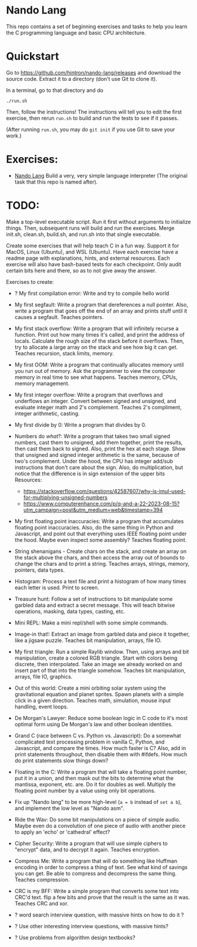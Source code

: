 # Nando Lang

This repo contains a set of beginning exercises and tasks to help you learn the
C programming language and basic CPU architecture.


# Quickstart

Go to https://github.com/hintron/nando-lang/releases and download the source
code. Extract it to a directory (don't use Git to clone it).

In a terminal, go to that directory and do
```
./run.sh
```

Then, follow the instructions! The instructions will tell you to edit the first
exercise, then rerun `run.sh` to build and run the tests to see if it passes.

(After running `run.sh`, you may do `git init` if you use Git to save your work.)


# Exercises:

* [Nando Lang](exercises/nando-lang/readme.md) Build a very, very simple language
  interpreter (The original task that this repo is named after).


# TODO:

Make a top-level executable script. Run it first without arguments to initialize
things. Then, subsequent runs will build and run the exercises. Merge init.sh,
clean.sh, build.sh, and run.sh into that single executable.

Create some exercises that will help teach C in a fun way. Support it for MacOS,
Linux (Ubuntu), and WSL (Ubuntu). Have each exercise have a readme page with
explanations, hints, and external resources. Each exercise will also have
bash-based tests for each checkpoint. Only audit certain bits here and there, so
as to not give away the answer.


Exercises to create:

* ? My first compilation error: Write and try to compile hello world

* My first segfault: Write a program that dereferences a null pointer. Also,
  write a program that goes off the end of an array and prints stuff until it
  causes a segfault. Teaches pointers.

* My first stack overflow: Write a program that will infinitely recurse a
  function. Print out how many times it's called, and print the address of
  locals. Calculate the rough size of the stack before it overflows. Then,
  try to allocate a large array on the stack and see how big it can get. Teaches
  recursion, stack limits, memory.

* My first OOM: Write a program that continually allocates memory until you run
  out of memory. Ask the programmer to view the computer memory in real time to
  see what happens. Teaches memory, CPUs, memory management.

* My first integer overflow: Write a program that overflows and underflows an
  integer. Convert between signed and unsigned, and evaluate integer math and
  2's complement. Teaches 2's compliment, integer arithmetic, casting.

* My first divide by 0: Write a program that divides by 0.

* Numbers do *what*?: Write a program that takes two small signed numbers, cast
  them to unsigned, add them together, print the results, then cast them back to
  signed. Also, print the hex at each stage. Show that unsigned and signed
  integer arithmetic is the same, because of two's complement. Under the hood,
  the CPU has integer add/sub instructions that don't care about the sign.
  Also, do multiplication, but notice that the difference is in sign extension
  of the upper bits
  Resources:
  * https://stackoverflow.com/questions/42587607/why-is-imul-used-for-multiplying-unsigned-numbers
  * https://www.computerenhance.com/p/q-and-a-22-2023-08-15?utm_campaign=post&utm_medium=web&timestamp=394

* My first floating point inaccuracies: Write a program that accumulates
  floating point inaccuracies. Also, do the same thing in Python and Javascript,
  and point out that everything uses IEEE floating point under the hood. Maybe
  even inspect some assembly? Teaches floating point.

* String shenanigans - Create chars on the stack, and create an array on the
  stack above the chars, and then access the array out of bounds to change the
  chars and to print a string. Teaches arrays, strings, memory, pointers, data
  types.

* Histogram: Process a text file and print a histogram of how many times each
  letter is used. Print to screen.

* Treasure hunt: Follow a set of instructions to bit manipulate some garbled
  data and extract a secret message. This will teach bitwise operations,
  masking, data types, casting, etc.

* Mini REPL: Make a mini repl/shell with some simple commands.

* Image-in that!: Extract an image from garbled data and piece it together,
  like a jigsaw puzzle. Teaches bit manipulation, arrays, file IO.

* My first triangle: Run a simple Raylib window. Then, using arrays and bit
  manipulation, create a colored RGB triangle. Start with colors being discrete,
  then interpolated. Take an image we already worked on and insert part of that
  into the triangle somehow. Teaches bit manipulation, arrays, file IO, graphics.

* Out of this world: Create a mini orbiting solar system using the gravitational
  equation and planet sprites. Spawn planets with a simple click in a given
  direction. Teaches math, simulation, mouse input handling, event loops.

* De Morgan's Lawyer: Reduce some boolean logic in C code to it's most optimal
  form using De Morgan's law and other boolean identities.

* Grand C (race between C vs. Python vs. Javascript): Do a somewhat complicated
  text processing problem in vanilla C, Python, and Javascript, and compare the
  times. How much faster is C? Also, add in print statements throughout, then
  disable them with #ifdefs. How much do print statements slow things down?

* Floating in the C: Write a program that will take a floating point number, put
  it in a union, and then mask out the bits to determine what the mantissa,
  exponent, etc. are. Do it for doubles as well. Multiply the floating point
  number by a value using only bit operations.

* Fix up "Nando lang" to be more high-level (`a = b` instead of `set a b`), and
  implement the low level as "Nando asm".

* Ride the Wav: Do some bit manipulations on a piece of simple audio. Maybe even
  do a convolution of one piece of audio with another piece to apply an 'echo'
  or 'cathedral' effect?

* Cipher Security: Write a program that will use simple ciphers to "encrypt"
  data, and to decrypt it again. Teaches encryption.

* Compress Me: Write a program that will do something like Huffman encoding in
  order to compress a thing of text. See what kind of savings you can get. Be
  able to compress and decompress the same thing. Teaches compression.

* CRC is my BFF: Write a simple program that converts some text into CRC'd text.
  flip a few bits and prove that the result is the same as it was. Teaches CRC
  and xor.

* ? word search interview question, with massive hints on how to do it ?
* ? Use other interesting interview questions, with massive hints?
* ? Use problems from algorithm design textbooks?
